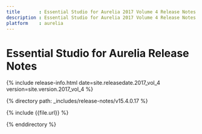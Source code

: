 ```yaml
---
title		: Essential Studio for Aurelia 2017 Volume 4 Release Notes
description : Essential Studio for Aurelia 2017 Volume 4 Release Notes
platform	: aurelia
---
```


# Essential Studio for Aurelia Release Notes

{% include release-info.html date=site.releasedate.2017_vol_4 version=site.version.2017_vol_4 %} 

{% directory path: _includes/release-notes/v15.4.0.17 %}

{% include {{file.url}} %}

{% enddirectory %}